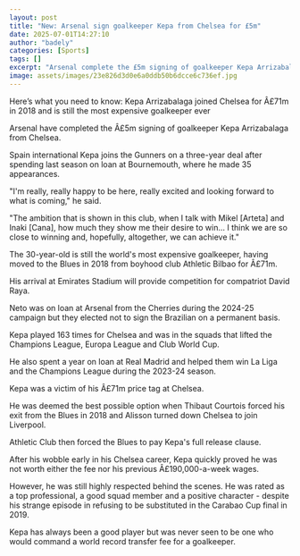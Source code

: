 ```yaml
---
layout: post
title: "New: Arsenal sign goalkeeper Kepa from Chelsea for £5m"
date: 2025-07-01T14:27:10
author: "badely"
categories: [Sports]
tags: []
excerpt: "Arsenal complete the £5m signing of goalkeeper Kepa Arrizabalaga from Chelsea."
image: assets/images/23e826d3d0e6a0ddb50b6dcce6c736ef.jpg
---
```


Here’s what you need to know: Kepa Arrizabalaga joined Chelsea for Â£71m in 2018 and is still the most expensive goalkeeper ever

Arsenal have completed the Â£5m signing of goalkeeper Kepa Arrizabalaga from Chelsea. 

Spain international Kepa joins the Gunners on a three-year deal after spending last season on loan at Bournemouth, where he made 35 appearances.

"I'm really, really happy to be here, really excited and looking forward to what is coming," he said.

"The ambition that is shown in this club, when I talk with Mikel [Arteta] and Inaki [Cana], how much they show me their desire to win... I think we are so close to winning and, hopefully, altogether, we can achieve it."

The 30-year-old is still the world's most expensive goalkeeper, having moved to the Blues in 2018 from boyhood club Athletic Bilbao for Â£71m.

His arrival at Emirates Stadium will provide competition for compatriot David Raya.

Neto was on loan at Arsenal from the Cherries during the 2024-25 campaign but they elected not to sign the Brazilian on a permanent basis.  

Kepa played 163 times for Chelsea and was in the squads that lifted the Champions League, Europa League and Club World Cup. 

He also spent a year on loan at Real Madrid and helped them win La Liga and the Champions League during the 2023-24 season. 

Kepa was a victim of his Â£71m price tag at Chelsea.

He was deemed the best possible option when Thibaut Courtois forced his exit from the Blues in 2018 and Alisson turned down Chelsea to join Liverpool.

Athletic Club then forced the Blues to pay Kepa's full release clause.

After his wobble early in his Chelsea career, Kepa quickly proved he was not worth either the fee nor his previous Â£190,000-a-week wages.

However, he was still highly respected behind the scenes. He was rated as a top professional, a good squad member and a positive character - despite his strange episode in refusing to be substituted in the Carabao Cup final in 2019.

Kepa has always been a good player but was never seen to be one who would command a world record transfer fee for a goalkeeper.

